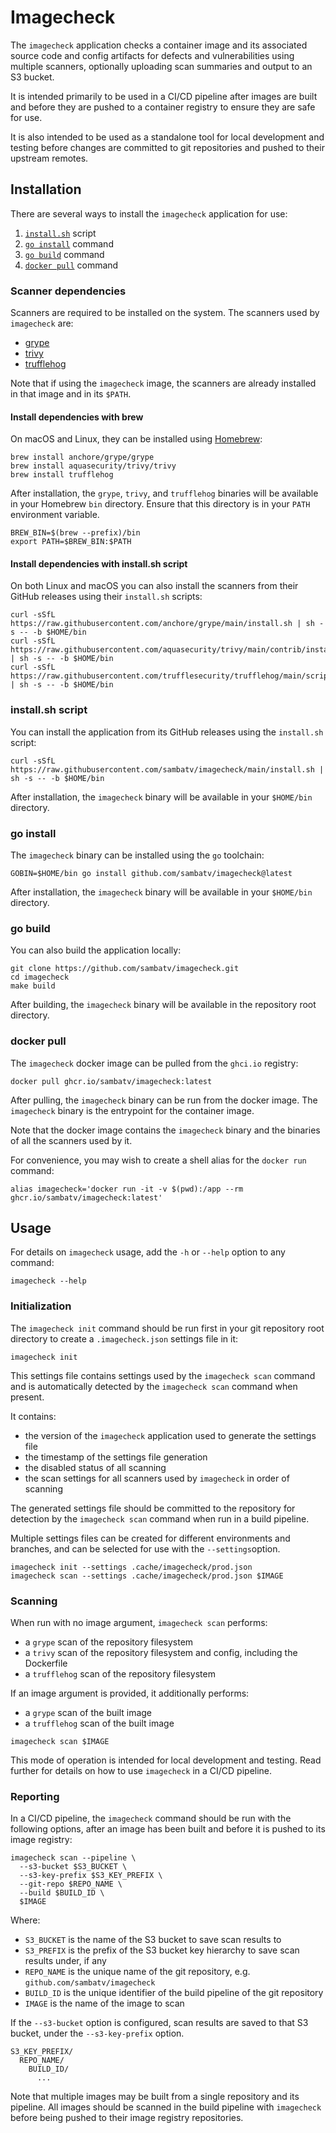 # Imagecheck

The `imagecheck` application checks a container image and its associated source
code and config artifacts for defects and vulnerabilities using multiple
scanners, optionally uploading scan summaries and output to an S3 bucket.

It is intended primarily to be used in a CI/CD pipeline after images are built
and before they are pushed to a container registry to ensure they are safe for use.

It is also intended to be used as a standalone tool for local development and
testing before changes are committed to git repositories and pushed to their
upstream remotes.

## Installation

There are several ways to install the `imagecheck` application for use:

1. [`install.sh`](#installsh-script) script
2. [`go install`](#go-install) command
3. [`go build`](#go-build) command
4. [`docker pull`](#docker-pull) command

### Scanner dependencies

Scanners are required to be installed on the system. The scanners used by
`imagecheck` are:

* [grype](https://github.com/anchore/grype)
* [trivy](https://https://github.com/aquasecurity/trivy)
* [trufflehog](https://github.com/trufflesecurity/trufflehog)

Note that if using the `imagecheck` image, the scanners are already installed
in that image and in its `$PATH`.

#### Install dependencies with brew

On macOS and Linux, they can be installed using [Homebrew](https://brew.sh):

```shell
brew install anchore/grype/grype
brew install aquasecurity/trivy/trivy
brew install trufflehog
```

After installation, the `grype`, `trivy`, and `trufflehog` binaries will be
available in your Homebrew `bin` directory. Ensure that this directory is in
your `PATH` environment variable.

```shell
BREW_BIN=$(brew --prefix)/bin
export PATH=$BREW_BIN:$PATH
```

#### Install dependencies with install.sh script

On both Linux and macOS you can also install the scanners from their GitHub
releases using their `install.sh` scripts:

```shell
curl -sSfL https://raw.githubusercontent.com/anchore/grype/main/install.sh | sh -s -- -b $HOME/bin
curl -sSfL https://raw.githubusercontent.com/aquasecurity/trivy/main/contrib/install.sh | sh -s -- -b $HOME/bin
curl -sSfL https://raw.githubusercontent.com/trufflesecurity/trufflehog/main/scripts/install.sh | sh -s -- -b $HOME/bin
```

### install.sh script

You can install the application from its GitHub releases using the `install.sh` script:

```shell
curl -sSfL https://raw.githubusercontent.com/sambatv/imagecheck/main/install.sh | sh -s -- -b $HOME/bin
```

After installation, the `imagecheck` binary will be available in your
`$HOME/bin` directory.

### go install

The `imagecheck` binary can be installed using the `go` toolchain:

```shell
GOBIN=$HOME/bin go install github.com/sambatv/imagecheck@latest
```

After installation, the `imagecheck` binary will be available in your
`$HOME/bin` directory.

### go build

You can also build the application locally:

```shell
git clone https://github.com/sambatv/imagecheck.git
cd imagecheck
make build
```

After building, the `imagecheck` binary will be available in the repository
root directory.

### docker pull

The `imagecheck` docker image can be pulled from the `ghci.io` registry:

```shell
docker pull ghcr.io/sambatv/imagecheck:latest
```

After pulling, the `imagecheck` binary can be run from the docker image.
The `imagecheck` binary is the entrypoint for the container image.

Note that the docker image contains the `imagecheck` binary and the binaries
of all the scanners used by it.

For convenience, you may wish to create a shell alias for the `docker run`
command:

```shell
alias imagecheck='docker run -it -v $(pwd):/app --rm ghcr.io/sambatv/imagecheck:latest'
```

## Usage

For details on `imagecheck` usage, add the `-h` or `--help` option to any
command:

```shell
imagecheck --help
```

### Initialization

The `imagecheck init` command should be run first in your git repository root
directory to create a `.imagecheck.json` settings file in it:

```shell
imagecheck init
```

This settings file contains settings used by the `imagecheck scan` command and
is automatically detected by the `imagecheck scan` command when present.

It contains:

* the version of the `imagecheck` application used to generate the settings file
* the timestamp of the settings file generation
* the disabled status of all scanning
* the scan settings for all scanners used by `imagecheck` in order of scanning

The generated settings file should be committed to the repository for detection
by the `imagecheck scan` command when run in a build pipeline.

Multiple settings files can be created for different environments and branches,
and can be selected for use with the `--settings`option.

```shell
imagecheck init --settings .cache/imagecheck/prod.json
imagecheck scan --settings .cache/imagecheck/prod.json $IMAGE
```

### Scanning

When run with no image argument, `imagecheck scan` performs:

* a `grype` scan of the repository filesystem
* a `trivy` scan of the repository filesystem and config, including the Dockerfile
* a `trufflehog` scan of the repository filesystem

If an image argument is provided, it additionally performs:

* a `grype` scan of the built image
* a `trufflehog` scan of the built image

```shell
imagecheck scan $IMAGE
```

This mode of operation is intended for local development and testing.
Read further for details on how to use `imagecheck` in a CI/CD pipeline.

### Reporting

In a CI/CD pipeline, the `imagecheck` command should be run with the
following options, after an image has been built and before it is pushed to
its image registry:

```shell
imagecheck scan --pipeline \
  --s3-bucket $S3_BUCKET \
  --s3-key-prefix $S3_KEY_PREFIX \
  --git-repo $REPO_NAME \
  --build $BUILD_ID \
  $IMAGE 
```

Where:

* `S3_BUCKET` is the name of the S3 bucket to save scan results to
* `S3_PREFIX` is the prefix of the S3 bucket key hierarchy to save scan results under, if any
* `REPO_NAME` is the unique name of the git repository, e.g. `github.com/sambatv/imagecheck`
* `BUILD_ID` is the unique identifier of the build pipeline of the git repository
* `IMAGE` is the name of the image to scan

If the `--s3-bucket` option is configured, scan results are saved to that S3
bucket, under the `--s3-key-prefix` option.

```text
S3_KEY_PREFIX/
  REPO_NAME/
    BUILD_ID/
      ...
```

Note that multiple images may be built from a single repository and its
pipeline. All images should be scanned in the build pipeline with `imagecheck`
before being pushed to their image registry repositories.
